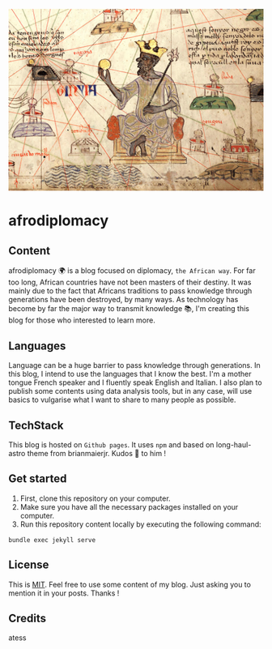 ![preview Long Haul](/preview.jpg)
# afrodiplomacy

## Content
afrodiplomacy 🌍 is a blog focused on diplomacy, `the African way`. For far too long, African countries have not been masters of their destiny. It was mainly due to the fact that Africans traditions to pass knowledge through generations have been destroyed, by many ways. As technology has become by far the major way to transmit knowledge 📚, I'm creating this blog for those who interested to learn more.  

## Languages
Language can be a huge barrier to pass knowledge through generations. In this blog, I intend to use the languages that I know the best. I'm a mother tongue French speaker and I fluently speak English and Italian.
I also plan to publish some contents using data analysis tools, but in any case, will use basics to vulgarise what I want to share to many people as possible.

## TechStack
This blog is hosted on `Github pages`.
It uses `npm` and based on long-haul-astro theme from brianmaierjr. Kudos 🙌 to him !

## Get started
1. First, clone this repository on your computer.
2. Make sure you have all the necessary packages installed on your computer.
3. Run this repository content locally by executing the following command:
```
bundle exec jekyll serve
```

## License
This is [MIT](LICENSE). Feel free to use some content of my blog. Just asking you to mention it in your posts. Thanks !

## Credits
atess